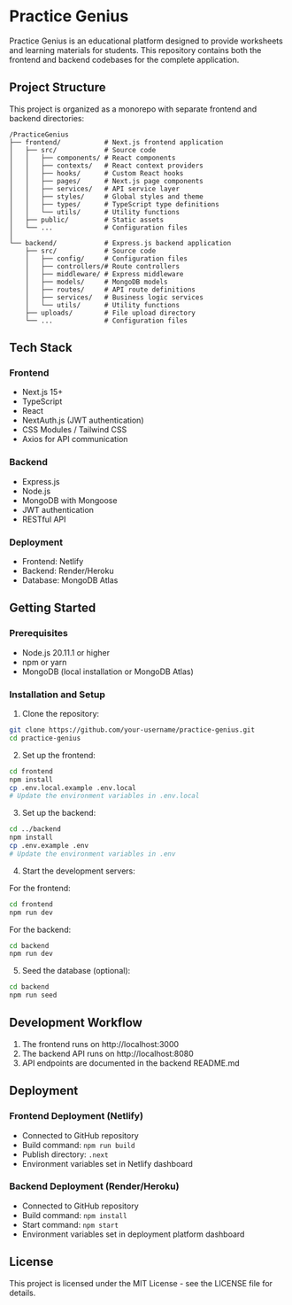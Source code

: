 # Practice Genius

Practice Genius is an educational platform designed to provide worksheets and learning materials for students. This repository contains both the frontend and backend codebases for the complete application.

## Project Structure

This project is organized as a monorepo with separate frontend and backend directories:

```
/PracticeGenius
├── frontend/           # Next.js frontend application
│   ├── src/            # Source code
│   │   ├── components/ # React components
│   │   ├── contexts/   # React context providers
│   │   ├── hooks/      # Custom React hooks
│   │   ├── pages/      # Next.js page components
│   │   ├── services/   # API service layer
│   │   ├── styles/     # Global styles and theme
│   │   ├── types/      # TypeScript type definitions
│   │   └── utils/      # Utility functions
│   ├── public/         # Static assets
│   └── ...             # Configuration files
│
└── backend/            # Express.js backend application
    ├── src/            # Source code
    │   ├── config/     # Configuration files
    │   ├── controllers/# Route controllers
    │   ├── middleware/ # Express middleware
    │   ├── models/     # MongoDB models
    │   ├── routes/     # API route definitions
    │   ├── services/   # Business logic services
    │   └── utils/      # Utility functions
    ├── uploads/        # File upload directory
    └── ...             # Configuration files
```

## Tech Stack

### Frontend
- Next.js 15+
- TypeScript
- React
- NextAuth.js (JWT authentication)
- CSS Modules / Tailwind CSS
- Axios for API communication

### Backend
- Express.js
- Node.js
- MongoDB with Mongoose
- JWT authentication
- RESTful API

### Deployment
- Frontend: Netlify
- Backend: Render/Heroku
- Database: MongoDB Atlas

## Getting Started

### Prerequisites
- Node.js 20.11.1 or higher
- npm or yarn
- MongoDB (local installation or MongoDB Atlas)

### Installation and Setup

1. Clone the repository:
```bash
git clone https://github.com/your-username/practice-genius.git
cd practice-genius
```

2. Set up the frontend:
```bash
cd frontend
npm install
cp .env.local.example .env.local
# Update the environment variables in .env.local
```

3. Set up the backend:
```bash
cd ../backend
npm install
cp .env.example .env
# Update the environment variables in .env
```

4. Start the development servers:

For the frontend:
```bash
cd frontend
npm run dev
```

For the backend:
```bash
cd backend
npm run dev
```

5. Seed the database (optional):
```bash
cd backend
npm run seed
```

## Development Workflow

1. The frontend runs on http://localhost:3000
2. The backend API runs on http://localhost:8080
3. API endpoints are documented in the backend README.md

## Deployment

### Frontend Deployment (Netlify)
- Connected to GitHub repository
- Build command: `npm run build`
- Publish directory: `.next`
- Environment variables set in Netlify dashboard

### Backend Deployment (Render/Heroku)
- Connected to GitHub repository
- Build command: `npm install`
- Start command: `npm start`
- Environment variables set in deployment platform dashboard

## License

This project is licensed under the MIT License - see the LICENSE file for details.
